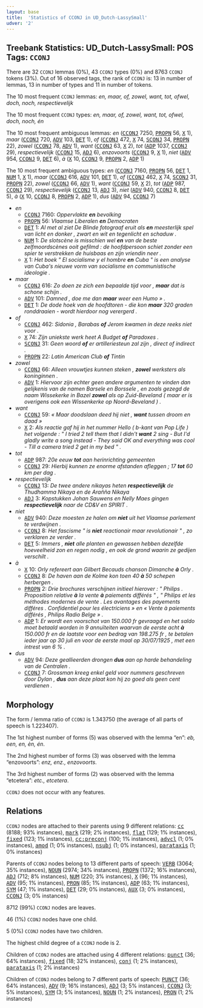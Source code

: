 ```yaml
---
layout: base
title:  'Statistics of CCONJ in UD_Dutch-LassySmall'
udver: '2'
---
```


## Treebank Statistics: UD_Dutch-LassySmall: POS Tags: `CCONJ`

There are 32 `CCONJ` lemmas (0%), 43 `CCONJ` types (0%) and 8763 `CCONJ` tokens (3%).
Out of 16 observed tags, the rank of `CCONJ` is: 13 in number of lemmas, 13 in number of types and 11 in number of tokens.

The 10 most frequent `CCONJ` lemmas: <em>en, maar, of, zowel, want, tot, ofwel, doch, noch, respectievelijk</em>

The 10 most frequent `CCONJ` types:  <em>en, maar, of, zowel, want, tot, ofwel, doch, noch, én</em>

The 10 most frequent ambiguous lemmas: <em>en</em> (<tt><a href="nl_lassysmall-pos-CCONJ.html">CCONJ</a></tt> 7250, <tt><a href="nl_lassysmall-pos-PROPN.html">PROPN</a></tt> 56, <tt><a href="nl_lassysmall-pos-X.html">X</a></tt> 1), <em>maar</em> (<tt><a href="nl_lassysmall-pos-CCONJ.html">CCONJ</a></tt> 720, <tt><a href="nl_lassysmall-pos-ADV.html">ADV</a></tt> 103, <tt><a href="nl_lassysmall-pos-DET.html">DET</a></tt> 1), <em>of</em> (<tt><a href="nl_lassysmall-pos-CCONJ.html">CCONJ</a></tt> 472, <tt><a href="nl_lassysmall-pos-X.html">X</a></tt> 74, <tt><a href="nl_lassysmall-pos-SCONJ.html">SCONJ</a></tt> 34, <tt><a href="nl_lassysmall-pos-PROPN.html">PROPN</a></tt> 22), <em>zowel</em> (<tt><a href="nl_lassysmall-pos-CCONJ.html">CCONJ</a></tt> 78, <tt><a href="nl_lassysmall-pos-ADV.html">ADV</a></tt> 1), <em>want</em> (<tt><a href="nl_lassysmall-pos-CCONJ.html">CCONJ</a></tt> 63, <tt><a href="nl_lassysmall-pos-X.html">X</a></tt> 2), <em>tot</em> (<tt><a href="nl_lassysmall-pos-ADP.html">ADP</a></tt> 1037, <tt><a href="nl_lassysmall-pos-CCONJ.html">CCONJ</a></tt> 29), <em>respectievelijk</em> (<tt><a href="nl_lassysmall-pos-CCONJ.html">CCONJ</a></tt> 15, <tt><a href="nl_lassysmall-pos-ADJ.html">ADJ</a></tt> 6), <em>enzovoorts</em> (<tt><a href="nl_lassysmall-pos-CCONJ.html">CCONJ</a></tt> 9, <tt><a href="nl_lassysmall-pos-X.html">X</a></tt> 1), <em>niet</em> (<tt><a href="nl_lassysmall-pos-ADV.html">ADV</a></tt> 954, <tt><a href="nl_lassysmall-pos-CCONJ.html">CCONJ</a></tt> 9, <tt><a href="nl_lassysmall-pos-DET.html">DET</a></tt> 6), <em>à</em> (<tt><a href="nl_lassysmall-pos-X.html">X</a></tt> 10, <tt><a href="nl_lassysmall-pos-CCONJ.html">CCONJ</a></tt> 9, <tt><a href="nl_lassysmall-pos-PROPN.html">PROPN</a></tt> 2, <tt><a href="nl_lassysmall-pos-ADP.html">ADP</a></tt> 1)

The 10 most frequent ambiguous types:  <em>en</em> (<tt><a href="nl_lassysmall-pos-CCONJ.html">CCONJ</a></tt> 7160, <tt><a href="nl_lassysmall-pos-PROPN.html">PROPN</a></tt> 56, <tt><a href="nl_lassysmall-pos-DET.html">DET</a></tt> 1, <tt><a href="nl_lassysmall-pos-NUM.html">NUM</a></tt> 1, <tt><a href="nl_lassysmall-pos-X.html">X</a></tt> 1), <em>maar</em> (<tt><a href="nl_lassysmall-pos-CCONJ.html">CCONJ</a></tt> 616, <tt><a href="nl_lassysmall-pos-ADV.html">ADV</a></tt> 101, <tt><a href="nl_lassysmall-pos-DET.html">DET</a></tt> 1), <em>of</em> (<tt><a href="nl_lassysmall-pos-CCONJ.html">CCONJ</a></tt> 462, <tt><a href="nl_lassysmall-pos-X.html">X</a></tt> 74, <tt><a href="nl_lassysmall-pos-SCONJ.html">SCONJ</a></tt> 31, <tt><a href="nl_lassysmall-pos-PROPN.html">PROPN</a></tt> 22), <em>zowel</em> (<tt><a href="nl_lassysmall-pos-CCONJ.html">CCONJ</a></tt> 66, <tt><a href="nl_lassysmall-pos-ADV.html">ADV</a></tt> 1), <em>want</em> (<tt><a href="nl_lassysmall-pos-CCONJ.html">CCONJ</a></tt> 59, <tt><a href="nl_lassysmall-pos-X.html">X</a></tt> 2), <em>tot</em> (<tt><a href="nl_lassysmall-pos-ADP.html">ADP</a></tt> 987, <tt><a href="nl_lassysmall-pos-CCONJ.html">CCONJ</a></tt> 29), <em>respectievelijk</em> (<tt><a href="nl_lassysmall-pos-CCONJ.html">CCONJ</a></tt> 13, <tt><a href="nl_lassysmall-pos-ADJ.html">ADJ</a></tt> 3), <em>niet</em> (<tt><a href="nl_lassysmall-pos-ADV.html">ADV</a></tt> 940, <tt><a href="nl_lassysmall-pos-CCONJ.html">CCONJ</a></tt> 8, <tt><a href="nl_lassysmall-pos-DET.html">DET</a></tt> 5), <em>à</em> (<tt><a href="nl_lassysmall-pos-X.html">X</a></tt> 10, <tt><a href="nl_lassysmall-pos-CCONJ.html">CCONJ</a></tt> 8, <tt><a href="nl_lassysmall-pos-PROPN.html">PROPN</a></tt> 2, <tt><a href="nl_lassysmall-pos-ADP.html">ADP</a></tt> 1), <em>dus</em> (<tt><a href="nl_lassysmall-pos-ADV.html">ADV</a></tt> 94, <tt><a href="nl_lassysmall-pos-CCONJ.html">CCONJ</a></tt> 7)


* <em>en</em>
  * <tt><a href="nl_lassysmall-pos-CCONJ.html">CCONJ</a></tt> 7160: <em>Oppervlakte <b>en</b> bevolking</em>
  * <tt><a href="nl_lassysmall-pos-PROPN.html">PROPN</a></tt> 56: <em>Vlaamse Liberalen <b>en</b> Democraten</em>
  * <tt><a href="nl_lassysmall-pos-DET.html">DET</a></tt> 1: <em>Al met al ziet De Blinde fotograaf eruit als <b>en</b> meesterlijk spel van licht en donker , zwart en wit en tegenlicht en schaduw .</em>
  * <tt><a href="nl_lassysmall-pos-NUM.html">NUM</a></tt> 1: <em>De slotscène is misschien wel <b>en</b> van de beste zelfmoordscènes ooit gefilmd : de hoofdpersoon schiet zonder een spier te verstrekken de huisbaas en zijn vriendin neer .</em>
  * <tt><a href="nl_lassysmall-pos-X.html">X</a></tt> 1: <em>Het boek " El socialisme y el hombre <b>en</b> Cuba " is een analyse van Cuba's nieuwe vorm van socialisme en communistische ideologie .</em>
* <em>maar</em>
  * <tt><a href="nl_lassysmall-pos-CCONJ.html">CCONJ</a></tt> 616: <em>Zo doen ze zich een bepaalde tijd voor , <b>maar</b> dat is schone schijn .</em>
  * <tt><a href="nl_lassysmall-pos-ADV.html">ADV</a></tt> 101: <em>Damned , doe me dan <b>maar</b> weer een Humo » .</em>
  * <tt><a href="nl_lassysmall-pos-DET.html">DET</a></tt> 1: <em>De dode hoek van de hoofdtoren - die kon <b>maar</b> 320 graden ronddraaien - wordt hierdoor nog verergerd .</em>
* <em>of</em>
  * <tt><a href="nl_lassysmall-pos-CCONJ.html">CCONJ</a></tt> 462: <em>Sidonia , Barabas <b>of</b> Jerom kwamen in deze reeks niet voor .</em>
  * <tt><a href="nl_lassysmall-pos-X.html">X</a></tt> 74: <em>Zijn uniekste werk heet A Budget <b>of</b> Paradoxes .</em>
  * <tt><a href="nl_lassysmall-pos-SCONJ.html">SCONJ</a></tt> 31: <em>Geen woord <b>of</b> er artilleriesteun zal zijn , direct of indirect .</em>
  * <tt><a href="nl_lassysmall-pos-PROPN.html">PROPN</a></tt> 22: <em>Latin American Club <b>of</b> Tintin</em>
* <em>zowel</em>
  * <tt><a href="nl_lassysmall-pos-CCONJ.html">CCONJ</a></tt> 66: <em>Alleen vrouwtjes kunnen steken , <b>zowel</b> werksters als koninginnen .</em>
  * <tt><a href="nl_lassysmall-pos-ADV.html">ADV</a></tt> 1: <em>Hiervoor zijn echter geen andere argumenten te vinden dan gelijkenis van de namen Barsele en Borssele , en zoals gezegd de naam Wissekerke in Bazel <b>zowel</b> als op Zuid-Beveland ( maar er is overigens ook een Wissenkerke op Noord-Beveland ) .</em>
* <em>want</em>
  * <tt><a href="nl_lassysmall-pos-CCONJ.html">CCONJ</a></tt> 59: <em>« Maar doodslaan deed hij niet , <b>want</b> tussen droom en daad »</em>
  * <tt><a href="nl_lassysmall-pos-X.html">X</a></tt> 2: <em>Als reactie gaf hij in het nummer Hello ( b-kant van Pop Life ) het volgende : " I tried 2 tell them that I didn't <b>want</b> 2 sing - But I'd gladly write a song instead - They said OK and everything was cool - Till a camera tried 2 get in my bed " .</em>
* <em>tot</em>
  * <tt><a href="nl_lassysmall-pos-ADP.html">ADP</a></tt> 987: <em>20e eeuw <b>tot</b> aan herinrichting gemeenten</em>
  * <tt><a href="nl_lassysmall-pos-CCONJ.html">CCONJ</a></tt> 29: <em>Hierbij kunnen ze enorme afstanden afleggen ; 17 <b>tot</b> 60 km per dag .</em>
* <em>respectievelijk</em>
  * <tt><a href="nl_lassysmall-pos-CCONJ.html">CCONJ</a></tt> 13: <em>De twee andere nikayas heten <b>respectievelijk</b> de Thudhamma Nikaya en de Arañña Nikaya</em>
  * <tt><a href="nl_lassysmall-pos-ADJ.html">ADJ</a></tt> 3: <em>Kopstukken Johan Sauwens en Nelly Maes gingen <b>respectievelijk</b> naar de CD&V en SPIRIT .</em>
* <em>niet</em>
  * <tt><a href="nl_lassysmall-pos-ADV.html">ADV</a></tt> 940: <em>Deze moesten ze halen om <b>niet</b> uit het Vlaamse parlement te verdwijnen .</em>
  * <tt><a href="nl_lassysmall-pos-CCONJ.html">CCONJ</a></tt> 8: <em>Het fascisme " is <b>niet</b> reactionair maar revolutionair " , zo verklaren ze verder .</em>
  * <tt><a href="nl_lassysmall-pos-DET.html">DET</a></tt> 5: <em>Immers , <b>niet</b> alle planten en gewassen hebben dezelfde hoeveelheid zon en regen nodig , en ook de grond waarin ze gedijen verschilt .</em>
* <em>à</em>
  * <tt><a href="nl_lassysmall-pos-X.html">X</a></tt> 10: <em>Orly refereert aan Gilbert Becauds chanson Dimanche <b>à</b> Orly .</em>
  * <tt><a href="nl_lassysmall-pos-CCONJ.html">CCONJ</a></tt> 8: <em>De haven aan de Kolme kon toen 40 <b>à</b> 50 schepen herbergen .</em>
  * <tt><a href="nl_lassysmall-pos-PROPN.html">PROPN</a></tt> 2: <em>Drie brochures verschijnen initieel hierover : " Philips . Proposition relative <b>à</b> la vente <b>à</b> paiements différés " , " Philips et les méthodes modernes de vente . Les avantages des payements différes . Confidentiel pour les électriciens » en « Vente à paiements différés , Philips Radio Belge » .</em>
  * <tt><a href="nl_lassysmall-pos-ADP.html">ADP</a></tt> 1: <em>Er wordt een voorschot van 150.000 fr gevraagd en het saldo moet betaald worden in 9 annuïteiten waarvan de eerste acht <b>à</b> 150.000 fr en de laatste voor een bedrag van 198.275 fr , te betalen ieder jaar op 30 juli en voor de eerste maal op 30/07/1925 , met een intrest van 6 % .</em>
* <em>dus</em>
  * <tt><a href="nl_lassysmall-pos-ADV.html">ADV</a></tt> 94: <em>Deze geallieerden drongen <b>dus</b> aan op harde behandeling van de Centralen .</em>
  * <tt><a href="nl_lassysmall-pos-CCONJ.html">CCONJ</a></tt> 7: <em>Grossman kreeg enkel geld voor nummers geschreven door Dylan , <b>dus</b> aan deze plaat kon hij zo goed als geen cent verdienen .</em>

## Morphology

The form / lemma ratio of `CCONJ` is 1.343750 (the average of all parts of speech is 1.223407).

The 1st highest number of forms (5) was observed with the lemma “en”: <em>eb, een, en, èn, én</em>.

The 2nd highest number of forms (3) was observed with the lemma “enzovoorts”: <em>enz, enz., enzovoorts</em>.

The 3rd highest number of forms (2) was observed with the lemma “etcetera”: <em>etc., etcetera</em>.

`CCONJ` does not occur with any features.


## Relations

`CCONJ` nodes are attached to their parents using 9 different relations: <tt><a href="nl_lassysmall-dep-cc.html">cc</a></tt> (8188; 93% instances), <tt><a href="nl_lassysmall-dep-mark.html">mark</a></tt> (219; 2% instances), <tt><a href="nl_lassysmall-dep-flat.html">flat</a></tt> (129; 1% instances), <tt><a href="nl_lassysmall-dep-fixed.html">fixed</a></tt> (123; 1% instances), <tt><a href="nl_lassysmall-dep-cc-preconj.html">cc:preconj</a></tt> (100; 1% instances), <tt><a href="nl_lassysmall-dep-advcl.html">advcl</a></tt> (1; 0% instances), <tt><a href="nl_lassysmall-dep-amod.html">amod</a></tt> (1; 0% instances), <tt><a href="nl_lassysmall-dep-nsubj.html">nsubj</a></tt> (1; 0% instances), <tt><a href="nl_lassysmall-dep-parataxis.html">parataxis</a></tt> (1; 0% instances)

Parents of `CCONJ` nodes belong to 13 different parts of speech: <tt><a href="nl_lassysmall-pos-VERB.html">VERB</a></tt> (3064; 35% instances), <tt><a href="nl_lassysmall-pos-NOUN.html">NOUN</a></tt> (2974; 34% instances), <tt><a href="nl_lassysmall-pos-PROPN.html">PROPN</a></tt> (1372; 16% instances), <tt><a href="nl_lassysmall-pos-ADJ.html">ADJ</a></tt> (712; 8% instances), <tt><a href="nl_lassysmall-pos-NUM.html">NUM</a></tt> (220; 3% instances), <tt><a href="nl_lassysmall-pos-X.html">X</a></tt> (96; 1% instances), <tt><a href="nl_lassysmall-pos-ADV.html">ADV</a></tt> (95; 1% instances), <tt><a href="nl_lassysmall-pos-PRON.html">PRON</a></tt> (85; 1% instances), <tt><a href="nl_lassysmall-pos-ADP.html">ADP</a></tt> (63; 1% instances), <tt><a href="nl_lassysmall-pos-SYM.html">SYM</a></tt> (47; 1% instances), <tt><a href="nl_lassysmall-pos-DET.html">DET</a></tt> (29; 0% instances), <tt><a href="nl_lassysmall-pos-AUX.html">AUX</a></tt> (3; 0% instances), <tt><a href="nl_lassysmall-pos-CCONJ.html">CCONJ</a></tt> (3; 0% instances)

8712 (99%) `CCONJ` nodes are leaves.

46 (1%) `CCONJ` nodes have one child.

5 (0%) `CCONJ` nodes have two children.

The highest child degree of a `CCONJ` node is 2.

Children of `CCONJ` nodes are attached using 4 different relations: <tt><a href="nl_lassysmall-dep-punct.html">punct</a></tt> (36; 64% instances), <tt><a href="nl_lassysmall-dep-fixed.html">fixed</a></tt> (18; 32% instances), <tt><a href="nl_lassysmall-dep-conj.html">conj</a></tt> (1; 2% instances), <tt><a href="nl_lassysmall-dep-parataxis.html">parataxis</a></tt> (1; 2% instances)

Children of `CCONJ` nodes belong to 7 different parts of speech: <tt><a href="nl_lassysmall-pos-PUNCT.html">PUNCT</a></tt> (36; 64% instances), <tt><a href="nl_lassysmall-pos-ADV.html">ADV</a></tt> (9; 16% instances), <tt><a href="nl_lassysmall-pos-ADJ.html">ADJ</a></tt> (3; 5% instances), <tt><a href="nl_lassysmall-pos-CCONJ.html">CCONJ</a></tt> (3; 5% instances), <tt><a href="nl_lassysmall-pos-SYM.html">SYM</a></tt> (3; 5% instances), <tt><a href="nl_lassysmall-pos-NOUN.html">NOUN</a></tt> (1; 2% instances), <tt><a href="nl_lassysmall-pos-PRON.html">PRON</a></tt> (1; 2% instances)

